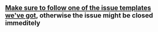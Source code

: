 ## [Make sure to follow one of the issue templates we've got](https://github.com/mazdakb/django-naqsh/issues/new/choose), otherwise the issue might be closed immeditely
